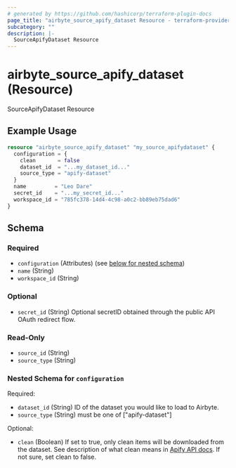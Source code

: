 ```yaml
---
# generated by https://github.com/hashicorp/terraform-plugin-docs
page_title: "airbyte_source_apify_dataset Resource - terraform-provider-airbyte"
subcategory: ""
description: |-
  SourceApifyDataset Resource
---
```


# airbyte_source_apify_dataset (Resource)

SourceApifyDataset Resource

## Example Usage

```terraform
resource "airbyte_source_apify_dataset" "my_source_apifydataset" {
  configuration = {
    clean       = false
    dataset_id  = "...my_dataset_id..."
    source_type = "apify-dataset"
  }
  name         = "Leo Dare"
  secret_id    = "...my_secret_id..."
  workspace_id = "785fc378-14d4-4c98-a0c2-bb89eb75dad6"
}
```

<!-- schema generated by tfplugindocs -->
## Schema

### Required

- `configuration` (Attributes) (see [below for nested schema](#nestedatt--configuration))
- `name` (String)
- `workspace_id` (String)

### Optional

- `secret_id` (String) Optional secretID obtained through the public API OAuth redirect flow.

### Read-Only

- `source_id` (String)
- `source_type` (String)

<a id="nestedatt--configuration"></a>
### Nested Schema for `configuration`

Required:

- `dataset_id` (String) ID of the dataset you would like to load to Airbyte.
- `source_type` (String) must be one of ["apify-dataset"]

Optional:

- `clean` (Boolean) If set to true, only clean items will be downloaded from the dataset. See description of what clean means in <a href="https://docs.apify.com/api/v2#/reference/datasets/item-collection/get-items">Apify API docs</a>. If not sure, set clean to false.



